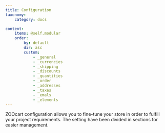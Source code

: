 ```yaml
---
title: Configuration
taxonomy:
    category: docs

content:
    items: @self.modular
    order:
        by: default
        dir: asc
        custom:
            - _general
            - _currencies
            - _shipping
            - _discounts
            - _quantities
            - _order
            - _addresses
            - _taxes
            - _emals
            - _elements
---
```


ZOOcart configuration allows you to fine-tune your store in order to fulfill your project requirements. The setting have been divided in sections for easier management.
